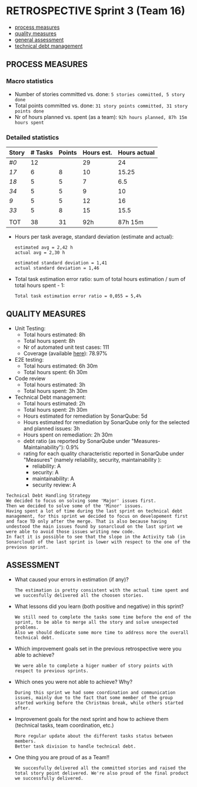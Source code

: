 RETROSPECTIVE Sprint 3 (Team 16)
=====================================


- [process measures](#process-measures)
- [quality measures](#quality-measures)
- [general assessment](#assessment)
- [technical debt management](#technical-debt-management)

## PROCESS MEASURES 

### Macro statistics

- Number of stories committed vs. done: `5 stories committed, 5 story done`
- Total points committed vs. done: `31 story points committed, 31 story points done`
- Nr of hours planned vs. spent (as a team): `92h hours planned, 87h 15m hours spent`

### Detailed statistics

| Story  | # Tasks       | Points | Hours est. | Hours actual |
|--------|---------------|--------|------------|--------------|
| _#0_   |   12          |        |     29     |     24       |
| _17_   |   6           |   8    |     10     |     15.25    |
| _18_   |   5           |   5    |     7      |     6.5      |
| _34_   |   5           |   5    |     9      |     10       |       
| _9_    |   5           |   5    |     12     |     16       |       
| _33_   |   5           |   8    |     15     |     15.5     |       
||
| TOT    |   38          |   31   |     92h    |   87h 15m    |

- Hours per task average, standard deviation (estimate and actual):

      estimated avg = 2,42 h
      actual avg = 2,30 h
      
      estimated standard deviation = 1,41
      actual standard deviation = 1,46

- Total task estimation error ratio: sum of total hours estimation / sum of total hours spent - 1:

      Total task estimation error ratio = 0,055 = 5,4%


## QUALITY MEASURES 

- Unit Testing:
  - Total hours estimated: 8h
  - Total hours spent: 8h 
  - Nr of automated unit test cases: 111
  - Coverage (available [here](./../server/test_results/4_sprint_unitTestResult.txt)): 78.97%
- E2E testing:
  - Total hours estimated: 6h 30m
  - Total hours spent: 6h 30m 
- Code review
  - Total hours estimated: 3h
  - Total hours spent: 3h 30m
- Technical Debt management:
  - Total hours estimated: 2h
  - Total hours spent: 2h 30m
  - Hours estimated for remediation by SonarQube: 5d
  - Hours estimated for remediation by SonarQube only for the selected and planned issues: 3h
  - Hours spent on remediation: 2h 30m 
  - debt ratio (as reported by SonarQube under "Measures-Maintainability"): 0.9%
  - rating for each quality characteristic reported in SonarQube under "Measures" (namely reliability, security, maintainability ):
      - reliability: A
      - security: A
      - maintainability: A
      - security review: A

```
Technical Debt Handling Strategy
We decided to focus on solving some 'Major' issues first.
Then we decided to solve some of the 'Minor' issues.
Having spent a lot of time during the last sprint on technical debt management, for this sprint we decided to focus on developement first and face TD only after the merge. That is also because having undestood the main issues found by sonarcloud on the last sprint we were able to avoid those issues writing new code. 
In fact it is possible to see that the slope in the Activity tab (in Sonarcloud) of the last sprint is lower with respect to the one of the previous sprint. 
```

## ASSESSMENT

- What caused your errors in estimation (if any)?

      The estimation is pretty consistent with the actual time spent and we succesfully delivered all the choosen stories. 

- What lessons did you learn (both positive and negative) in this sprint?

      We still need to complete the tasks some time before the end of the sprint, to be able to merge all the story and solve unexpected problems.
      Also we should dedicate some more time to address more the overall technical debt.

- Which improvement goals set in the previous retrospective were you able to achieve?

      We were able to complete a higer number of story points with respect to previous sprints.
  
- Which ones you were not able to achieve? Why?

      During this sprint we had some coordination and communication issues, mainly due to the fact that some member of the group started working before the Christmas break, while others started after.

- Improvement goals for the next sprint and how to achieve them (technical tasks, team coordination, etc.)

      More regular update about the different tasks status between members. 
      Better task division to handle technical debt. 

- One thing you are proud of as a Team!!

      We succesfully delivered all the committed stories and raised the total story point delivered. We're also proud of the final product we successfully delivered.  

